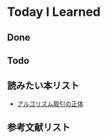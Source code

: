 
# Today I Learned

## Done

## Todo

## 読みたい本リスト
- [アルゴリズム取引の正体](https://www.amazon.co.jp/%E3%82%A2%E3%83%AB%E3%82%B4%E3%83%AA%E3%82%BA%E3%83%A0%E5%8F%96%E5%BC%95%E3%81%AE%E6%AD%A3%E4%BD%93-NTT%E3%83%87%E3%83%BC%E3%82%BF%E3%83%BB%E3%83%95%E3%82%A3%E3%83%8A%E3%83%B3%E3%82%B7%E3%83%A3%E3%83%AB%E3%83%BB%E3%82%BD%E3%83%AA%E3%83%A5%E3%83%BC%E3%82%B7%E3%83%A7%E3%83%B3%E3%82%BA%E5%85%88%E7%AB%AF%E9%87%91%E8%9E%8D%E5%B7%A5%E5%AD%A6%E3%82%BB%E3%83%B3%E3%82%BF%E3%83%BC-ebook/dp/B07L67229W/ref=sr_1_1?__mk_ja_JP=%E3%82%AB%E3%82%BF%E3%82%AB%E3%83%8A&sr=8-1)

## 参考文献リスト

